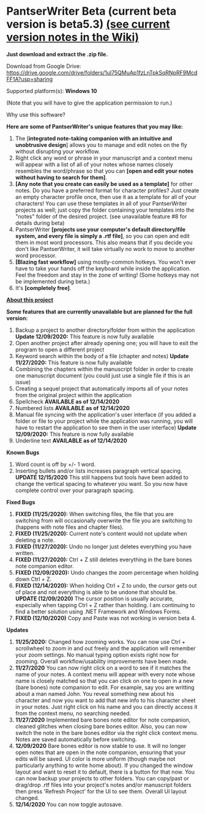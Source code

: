 # PantserWriter Beta (current beta version is beta5.3) [(see current version notes in the Wiki)](https://github.com/Salami-Sam/PantserWriter/wiki/Current-Version-Notes)

**Just download and extract the .zip file.**

Download from Google Drive: https://drive.google.com/drive/folders/1ul75QMuAp1fzLnTpkSqRNpRF9McdFF1A?usp=sharing

Supported platform(s): **Windows 10**

(Note that you will have to give the application permission to run.)

Why use this software?

**Here are some of PantserWriter's unique features that you may like:**
  1. The [**integrated note-taking companion with an intuitive and unobtrusive design**] allows you to manage and edit notes on the fly without disrupting your workflow.
  2. Right click any word or phrase in your manuscript and a context menu will appear with a list of all of your notes whose names closely resembles the word/phrase so that you can **[open and edit your notes without having to search for them]**.
  3. **[Any note that you create can easily be used as a template]** for other notes. Do you have a preferred format for character profiles? Just create an empty character profile once, then use it as a template for all of your characters! You can use these templates in all of your PantserWriter projects as well; just copy the folder containing your templates into the "notes" folder of the desired project. (see unavailable feature #8 for details during beta)
  4. PantserWriter **[projects use your computer's default directory/file system, and every file is simply a .rtf file]**, so you can open and edit them in most word processors. This also means that if you decide you don't like PantserWriter, it will take virtually no work to move to another word processor.
  5. **[Blazing fast workflow]** using mostly-common hotkeys. You won't ever have to take your hands off the keyboard while inside the application. Feel the freedom and stay in the zone of writing! (Some hotkeys may not be implemented during beta.)
  6. It's **[completely free]**.

**[About this project](https://github.com/Salami-Sam/PantserWriter/wiki/About-This-Project)**

**Some features that are currently unavailable but are planned for the full version:**
  1. Backup a project to another directory/folder from within the application **Update 12/09/2020:** This feature is now fully available
  2. Open another project after already opening one; you will have to exit the program to open a different project
  3. Keyword search within the body of a file (chapter and notes) **Update 11/27/2020:** This feature is now fully available
  4. Combining the chapters within the manuscript folder in order to create one manuscript document (you could just use a single file if this is an issue)
  5. Creating a sequel project that automatically imports all of your notes from the original project within the application
  6. Spellcheck **AVAILABLE as of 12/14/2020**
  7. Numbered lists **AVAILABLE as of 12/14/2020**
  8. Manual file syncing with the application's user interface (if you added a folder or file to your project while the application was running, you will have to restart the application to see them in the user interface) **Update 12/09/2020:** This feature is now fully available
  9. Underline text **AVAILABLE as of 12/14/2020**

**Known Bugs**
  1. Word count is off by +/- 1 word. 
  2. Inserting bullets and/or lists increases paragraph vertical spacing. **UPDATE 12/15/2020** This still happens but tools have been added to change the vertical spacing to whatever you want. So you now have complete control over your paragraph spacing.

**Fixed Bugs**
  1. **FIXED (11/25/2020):** When switching files, the file that you are switching from will occasionally overwrite the file you are switching to (happens with note files and chapter files).
  2. **FIXED (11/25/2020):** Current note's content would not update when deleting a note.
  3. **FIXED (11/27/2020):** Undo no longer just deletes everything you have written.
  4. **FIXED (11/27/2020):** Ctrl + Z still deletes everything in the bare bones note companion editor.
  5. **FIXED (12/09/2020):** Undo changes the zoom percentage when holding down Ctrl + Z.
  6. **FIXED (12/14/2020):** When holding Ctrl + Z to undo, the cursor gets out of place and not everything is able to be undone that should be. **UPDATE (12/09/2020)** The cursor position is usually accurate, especially when tapping Ctrl + Z rather than holding. I am continuing to find a better solution using .NET Framework and Windows Forms.
  7. **FIXED (12/10/2020)** Copy and Paste was not working in version beta 4.

**Updates**
  1. **11/25/2020:** Changed how zooming works. You can now use Ctrl + scrollwheel to zoom in and out freely and the application will remember your zoom settings. No manual typing option exists right now for zooming.  Overall workflow/usability improvements have been made.
  2. **11/27/2020** You can now right click on a word to see if it matches the name of your notes. A context menu will appear with every note whose name is closely matched so that you can click on one to open in a new (bare bones) note companion to edit. For example, say you are writting about a man named John. You reveal something new about his character and now you want to add that new info to his character sheet in your notes. Just right click on his name and you can directly access it from the context menu, no searching needed.
  3. **11/27/2020** Implemented bare bones note editor for note companion, cleaned glitches when closing bare bones editor. Also, you can now switch the note in the bare bones editor via the right click context menu. Notes are saved automatically before switching. 
  4. **12/09/2020** Bare bones editor is now stable to use. It will no longer open notes that are open in the note companion, ensuring that your edits will be saved. UI color is more uniform (though maybe not particularly anything to write home about). If you changed the window layout and want to reset it to default, there is a button for that now. You can now backup your projects to other folders. You can copy/past or drag/drop .rtf files into your project's notes and/or manuscript folders then press 'Refresh Project' for the UI to see them. Overall UI layout changed.
  5. **12/14/2020** You can now toggle autosave.
  
